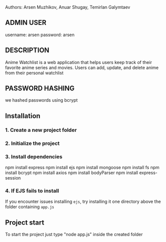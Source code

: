 Authors:
Arsen Muzhikov,
Anuar Shugay,
Temirlan Galymtaev

## ADMIN USER
username: arsen
password: arsen

## DESCRIPTION
Anime Watchlist is a web application that helps users keep track of their favorite anime series and movies. Users can add, update, and delete anime from their personal watchlist
## PASSWORD HASHING
we hashed passwords using bcrypt
## Installation

### 1. Create a new project folder
### 2. Initialize the project
### 3. Install dependencies
npm install express 
npm install ejs 
npm install mongoose 
npm install fs 
npm install bcrypt 
npm install axios 
npm install bodyParser 
npm install express-session
### 4. If EJS fails to install
If you encounter issues installing `ejs`, try installing it one directory above the folder containing `app.js`

## Project start
To start the project just type "node app.js" inside the created folder


